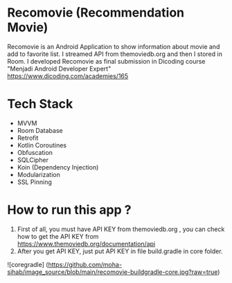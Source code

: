 # Recomovie (Recommendation Movie)

Recomovie is an Android Application to show information about movie and add to favorite list. I streamed API from themoviedb.org and then I stored in Room.
I developed Recomovie as final submission in Dicoding course "Menjadi Android Developer Expert" https://www.dicoding.com/academies/165 


# Tech Stack
- MVVM 
- Room Database
- Retrofit
- Kotlin Coroutines
- Obfuscation
- SQLCipher 
- Koin (Dependency Injection)
- Modularization
- SSL Pinning

# How to run this app ?

1. First of all, you must have API KEY from themoviedb.org , you can check how to get the API KEY from https://www.themoviedb.org/documentation/api
2. After you get API KEY, just put API KEY in file build.gradle in core folder.

![coregradle] (https://github.com/moha-sihab/image_source/blob/main/recomovie-buildgradle-core.jpg?raw=true)

